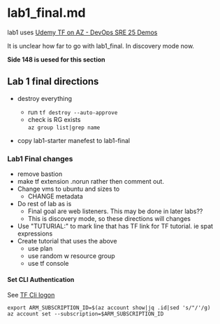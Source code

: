 # lab1_final.md

lab1 uses [Udemy TF on AZ - DevOps SRE 25 Demos ](https://www.udemy.com/course/terraform-on-azure-with-iac-azure-devops-sre-real-world-25-demos/learn/lecture/27976882#content)

It is unclear how far to go with lab1_final.   In discovery mode now.

**Side 148 is uesed for this section**

## Lab 1 final directions

- destroy everything
  - run `tf destroy --auto-approve `
  - check is RG exists  
    `az group list|grep name`

- copy lab1-starter  manefest to lab1-final

### Lab1 Final changes

- remove bastion
- make tf extension .norun rather then comment out.
- Change vms to ubuntu and sizes to 
  - CHANGE metadata
- Do rest of lab as is
  - Final goal are web listeners.  This may be done in later labs??
  - This is discovery mode, so these directions will changes
- Use "TUTURIAL:" to mark line that has TF link for TF tutorial. ie spat expressions
- Create tutorial that uses the above
  - use plan
  - use random w resource group
  - use tf console





#### Set CLI Authentication

See [ TF Cli logon](./https://registry.terraform.io/providers/hashicorp/azurerm/latest/docs/guides/azure_cli)

```
export ARM_SUBSCRIPTION_ID=$(az account show|jq .id|sed 's/"/'/g)
az account set --subscription=$ARM_SUBSCRIPTION_ID 

```
